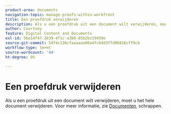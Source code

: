 ```yaml
---
product-area: documents
navigation-topic: manage-proofs-within-workfront
title: Een proefdruk verwijderen
description: Als u een proefdruk uit een document wilt verwijderen, moet u het hele document verwijderen. Zie Documenten verwijderen voor meer informatie.
author: Courtney
feature: Digital Content and Documents
exl-id: 5ba14f47-2b39-4f1c-a3b0-85b2bc19450e
source-git-commit: 54f4c136cfaaaaaa90a4fc64d3ffd06816cff9cb
workflow-type: tm+mt
source-wordcount: '44'
ht-degree: 0%

---
```


# Een proefdruk verwijderen

Als u een proefdruk uit een document wilt verwijderen, moet u het hele document verwijderen. Voor meer informatie, zie [&#x200B; Documenten &#x200B;](../../../documents/managing-documents/delete-documents.md) schrappen.
